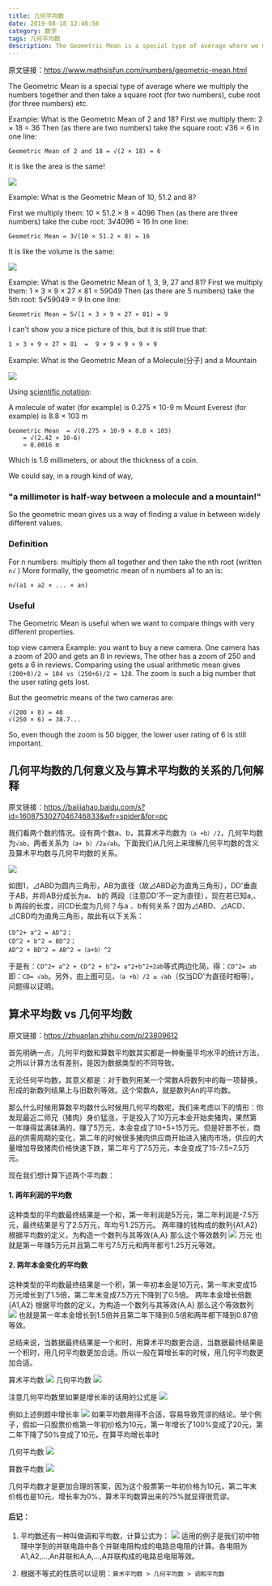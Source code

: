 ```yaml
---
title: 几何平均数
date: 2019-08-18 12:48:56
category: 数学
tags: 几何平均数
description: The Geometric Mean is a special type of average where we multiply the numbers together and then take a square root (for two numbers), cube root (for three numbers) etc.
---
```


原文链接：https://www.mathsisfun.com/numbers/geometric-mean.html

The Geometric Mean is a special type of average where we multiply the numbers together and then take a square root (for two numbers), cube root (for three numbers) etc.

Example: What is the Geometric Mean of 2 and 18?
First we multiply them: 2 × 18 = 36
Then (as there are two numbers) take the square root: √36 = 6
In one line:

```
Geometric Mean of 2 and 18 = √(2 × 18) = 6
```

It is like the area is the same!

![](https://www.mathsisfun.com/numbers/images/geometric-mean-2.svg)

Example: What is the Geometric Mean of 10, 51.2 and 8?

First we multiply them: 10 × 51.2 × 8 = 4096
Then (as there are three numbers) take the cube root: 3√4096 = 16
In one line:

```
Geometric Mean = 3√(10 × 51.2 × 8) = 16
```

It is like the volume is the same:

![](https://www.mathsisfun.com/numbers/images/geometric-mean-3.svg)

Example: What is the Geometric Mean of 1, 3, 9, 27 and 81?
First we multiply them: 1 × 3 × 9 × 27 × 81 = 59049
Then (as there are 5 numbers) take the 5th root: 5√59049 = 9
In one line:

```
Geometric Mean = 5√(1 × 3 × 9 × 27 × 81) = 9
```

I can't show you a nice picture of this, but it is still true that:

```
1 × 3 × 9 × 27 × 81  =  9 × 9 × 9 × 9 × 9
```

Example: What is the Geometric Mean of a Molecule(分子) and a Mountain

![](https://www.mathsisfun.com/measure/images/length-continuum.svg)

Using [scientific notation](https://www.mathsisfun.com/numbers/scientific-notation.html):

A molecule of water (for example) is 0.275 × 10-9 m
Mount Everest (for example) is 8.8 × 103 m

```
Geometric Mean	= √(0.275 × 10-9 × 8.8 × 103)
    = √(2.42 × 10-6)
    ≈ 0.0016 m
```

Which is 1.6 millimeters, or about the thickness of a coin.

We could say, in a rough kind of way,

### "a millimeter is half-way between a molecule and a mountain!"

So the geometric mean gives us a way of finding a value in between widely different values.

### Definition
For n numbers: multiply them all together and then take the nth root (written `n√` )
More formally, the geometric mean of n numbers a1 to an is:
```
n√(a1 × a2 × ... × an)
```

### Useful
The Geometric Mean is useful when we want to compare things with very different properties.

top view camera
Example: you want to buy a new camera.
One camera has a zoom of 200 and gets an 8 in reviews,
The other has a zoom of 250 and gets a 6 in reviews.
Comparing using the usual arithmetic mean gives `(200+8)/2 = 104 vs (250+6)/2 = 128`. The zoom is such a big number that the user rating gets lost.

But the geometric means of the two cameras are:
```
√(200 × 8) = 40
√(250 × 6) = 38.7...
```
So, even though the zoom is 50 bigger, the lower user rating of 6 is still important.


## 几何平均数的几何意义及与算术平均数的关系的几何解释

原文链接：https://baijiahao.baidu.com/s?id=1608753027046746833&wfr=spider&for=pc

我们看两个数的情况。设有两个数a、b，其算术平均数为`（a +b）/2`，几何平均数为`√ab`，两者关系为`（a+ b）/2≥√ab`。下面我们从几何上来理解几何平均数的含义及算术平均数与几何平均数的关系。

![](https://ss1.baidu.com/6ONXsjip0QIZ8tyhnq/it/u=2608767289,4111623120&fm=173&app=25&f=JPEG?w=370&h=227&s=6B443A625605DAA81B5535DA0000E091)

如图1，⊿ABD为圆内三角形，AB为直径（故⊿ABD必为直角三角形），DD'垂直于AB，并将AB分成长为a、 b的 两段（注意DD'不一定为直径），现在若已知a,、b 两段的长度，问CD长度为几何？与a 、b有何关系？因为⊿ABD、⊿ACD、⊿CBD均为直角三角形，故此有以下关系：
```
CD^2+ a^2 = AD^2；
CD^2 + b^2 = BD^2；
AD^2 + BD^2 = AB^2 =（a+b）^2
```
于是有：`CD^2+ a^2 + CD^2 + b^2= a^2+b^2+2ab`等式两边化简，得：`CD^2= ab`即：`CD= √ab`。另外，由上图可见，`（a +b）/2 ≥ √ab`（仅当DD'为直径时相等）。问题得以证明。



## 算术平均数 vs 几何平均数

原文链接：https://zhuanlan.zhihu.com/p/23809612

首先明确一点，几何平均数和算数平均数其实都是一种衡量平均水平的统计方法，之所以计算方法有差别，是因为数据类型的不同导致。 


无论任何平均数，其意义都是：对于数列用某一个常数A将数列中的每一项替换，形成的新数列结果上与旧数列等效。这个常数A，就是数列An的平均数。 

那么什么时候用算数平均数什么时候用几何平均数呢，我们来考虑以下的情形：你发现最近二师兄（猪肉）身价猛涨，于是投入了10万元本金开始卖猪肉，果然第一年赚得盆满钵满的，赚了5万元，本金变成了10+5=15万元。但是好景不长，商品的供需周期的变化，第二年的时候很多猪肉供应商开始进入猪肉市场，供应的大量增加导致猪肉价格快速下跌，第二年亏了7.5万元，本金变成了15-7.5=7.5万元。 

现在我们想计算下述两个平均数： 

#### 1. 两年利润的平均数 

这种类型的平均数最终结果是一个和，第一年利润是5万元，第二年利润是-7.5万元，最终结果是亏了2.5万元，年均亏1.25万元。 
两年赚的钱构成的数列{A1,A2} 
根据平均数的定义，为构造一个数列与其等效{A,A} 
那么这个等效数列
![](https://www.zhihu.com/equation?tex=A%3D+%5Cfrac%7BA_%7B1%7D%2BA_%7B2%7D%7D%7B2%7D+%3D%5Cfrac%7B5%2B%28-7.5%29%7D%7B2%7D%3D-1.25)
万元
也就是第一年赚5万元并且第二年亏7.5万元和两年都亏1.25万元等效。 

#### 2. 两年本金变化的平均数 

这种类型的平均数最终结果是一个积，第一年初本金是10万元，第一年末变成15万元增长到了1.5倍，第二年末变成7.5万元下降到了0.5倍。 
两年本金增长倍数{A1,A2} 
根据平均数的定义，为构造一个数列与其等效{A,A} 
那么这个等效数列
![](https://www.zhihu.com/equation?tex=A%3D%5Csqrt%7BA_%7B1%7D%5Ctimes+A_%7B2%7D+%7D%3D+%5Csqrt%7B1.5%5Ctimes+0.5+%7D%3D0.87)
也就是第一年本金增长到1.5倍并且第二年下降到0.5倍和两年都下降到0.87倍等效。 


总结来说，当数据最终结果是一个和时，用算术平均数更合适，当数据最终结果是一个积时，用几何平均数更加合适。所以一般在算增长率的时候，用几何平均数更加合适。 

算术平均数
![](https://www.zhihu.com/equation?tex=A%3D%5Cfrac%7BA_%7B1%7D%2BA_%7B2%7D%2B...%2BA_%7Bn%7D+%7D%7Bn%7D+)
几何平均数
![](https://www.zhihu.com/equation?tex=A%3D%5Csqrt%5Bn%5D%7BA_%7B1%7D+%5Ctimes+A_%7B2%7D+%5Ctimes+...%5Ctimes+A_%7Bn%7D+%7D+)

注意几何平均数里如果是增长率的话用的公式是
![](https://www.zhihu.com/equation?tex=A%3D%5Csqrt%5Bn%5D%7B%281%2BA_%7B1%7D%29%5Ctimes+%281%2BA_%7B2%7D%29%5Ctimes+...%281%2BA_%7BN%7D%29%5C+%7D+-1)

例如上述例题中增长率
![](https://www.zhihu.com/equation?tex=A%3D%5Csqrt%7B%281%2B0.5%29%5Ctimes+%281-0.5%29+%7D+-1)
如果平均数用得不合适，容易导致荒谬的结论。举个例子，假如一只股票价格第一年初价格为10元，第一年增长了100%变成了20元，第二年下降了50%变成了10元，在算平均增长率时 

几何平均数
![](https://www.zhihu.com/equation?tex=A%3D%5Csqrt%7B%281%2B0.5%29%5Ctimes+%281-0.5%29+%7D+-1)

算数平均数
![](https://www.zhihu.com/equation?tex=A%3D%5Cfrac%7B1%2B0.5%7D%7B2%7D+%3D0.75)

几何平均数才是更加合理的答案，因为这个股票第一年初价格为10元，第二年末价格也是10元，增长率为0%，算术平均数算出来的75%就显得很荒谬。 



#### 后记： 
1. 平均数还有一种叫做调和平均数，计算公式为：
![](https://www.zhihu.com/equation?tex=A%3D%5Cfrac%7BN%7D%7B%5Cfrac%7B1%7D%7BA_%7B1%7D+%7D%2B%5Cfrac%7B1%7D%7BA_%7B2%7D+%7D%2B...%5Cfrac%7B1%7D%7BA_%7Bn%7D+%7D+%7D+)
适用的例子是我们初中物理中学到的并联电路中各个并联电阻构成的电路总电阻的计算。各电阻为A1,A2,…,An并联和A,A,…,A并联构成的电路总电阻等效。

2. 根据不等式的性质可以证明：`算术平均数 > 几何平均数 > 调和平均数`